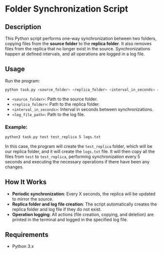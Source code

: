 
# Folder Synchronization Script

## Description

This Python script performs one-way synchronization between two folders, copying files from the **source folder** to the **replica folder**. It also removes files from the replica that no longer exist in the source. Synchronizations happen at defined intervals, and all operations are logged in a log file.

## Usage
Run the program:
   ```bash
   python task.py <source_folder> <replica_folder> <interval_in_seconds> <log_file_path>
   ```

   - `<source_folder>`: Path to the source folder.
   - `<replica_folder>`: Path to the replica folder.
   - `<interval_in_seconds>`: Interval in seconds between synchronizations.
   - `<log_file_path>`: Path to the log file.

### Example:
```bash
python3 task.py test test_replica 5 logs.txt
```

In this case, the program will create the `test_replica` folder, which will be our replica folder, and it will create the `logs.txt` file. It will then copy all the files from `test` to `test_replica`, performing synchronization every 5 seconds and executing the necessary operations if there have been any changes.

## How It Works

- **Periodic synchronization**: Every X seconds, the replica will be updated to mirror the source.
- **Replica folder and log file creation**: The script automatically creates the replica folder and log file if they do not exist.
- **Operation logging**: All actions (file creation, copying, and deletion) are printed in the terminal and logged in the specified log file.

## Requirements

- Python 3.x
